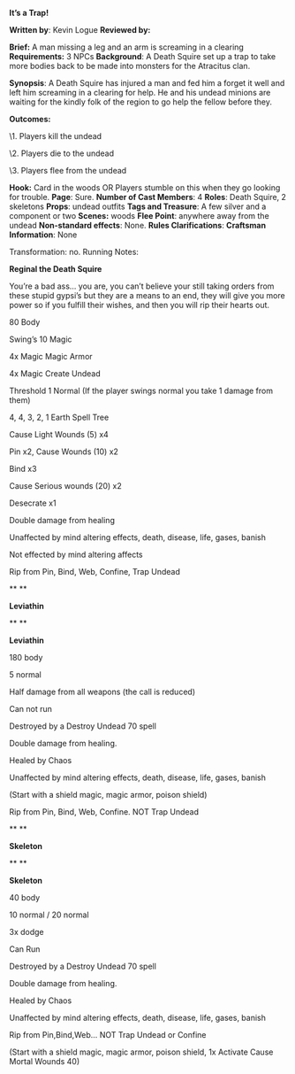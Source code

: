 **It’s a Trap!**

 

**Written by**: Kevin Logue 
 **Reviewed by:**
 
 **Brief:** A man missing a leg and an arm is screaming in a clearing
 **Requirements:** 3 NPCs
 **Background**: A Death Squire set up a trap to take more bodies back to be made into monsters for the Atracitus clan.

**Synopsis**: A Death Squire has injured a man and fed him a forget it well and left him screaming in a clearing for help. He and his undead minions are waiting for the kindly folk of the region to go help the fellow before they.

 

 

**Outcomes:**

\1.  Players kill the undead  

\2.  Players die to the undead

\3.  Players flee from the undead




 **Hook:** Card in the woods OR Players stumble on this when they go looking for trouble.
 **Page**: Sure. 
 **Number of Cast Members**: 4
 **Roles**: Death Squire, 2 skeletons
 **Props**: undead outfits 
 **Tags and Treasure**: A few silver and a component or two
 **Scenes:** woods
 **Flee Point**: anywhere away from the undead
 **Non-standard effects**: None.
 **Rules Clarifications**: 
 **Craftsman Information**: None 

Transformation: no.
 Running Notes: 
 
 
 **Reginal the Death Squire**

You’re a bad ass… you are, you can’t believe your still taking orders from these stupid gypsi’s but they are a means to an end, they will give you more power so if you fulfill their wishes, and then you will rip their hearts out.



 

80 Body

Swing’s 10 Magic

4x Magic Magic Armor

4x Magic Create Undead

Threshold 1 Normal (If the player swings normal you take 1 damage from them)

4, 4, 3, 2, 1 Earth Spell Tree

Cause Light Wounds (5) x4

Pin x2, Cause Wounds (10) x2

Bind x3

Cause Serious wounds (20) x2

Desecrate x1

Double damage from healing

Unaffected by mind altering effects, death, disease, life, gases, banish

Not effected by mind altering affects

Rip from Pin, Bind, Web, Confine, Trap Undead

**
**

 

**Leviathin**

**
**

**Leviathin**

 

180 body

5 normal

Half damage from all weapons (the call is reduced)

Can not run

Destroyed by a Destroy Undead 70 spell

Double damage from healing.

Healed by Chaos

Unaffected by mind altering effects, death, disease, life, gases, banish

(Start with a shield magic, magic armor, poison shield)

Rip from Pin, Bind, Web, Confine. NOT Trap Undead

**
**

**Skeleton**

 

**
**

**Skeleton**

40 body

10 normal / 20 normal

3x dodge

Can Run

Destroyed by a Destroy Undead 70 spell

Double damage from healing.

Healed by Chaos

Unaffected by mind altering effects, death, disease, life, gases, banish

Rip from Pin,Bind,Web… NOT Trap Undead or Confine

(Start with a shield magic, magic armor, poison shield, 1x Activate Cause Mortal Wounds 40)

 

 